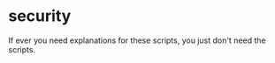 security
========


If ever you need explanations for these scripts, you just don't need the scripts.
